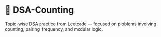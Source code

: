 # 🧮 DSA-Counting

Topic-wise DSA practice from Leetcode — focused on problems involving counting, pairing, frequency, and modular logic.
